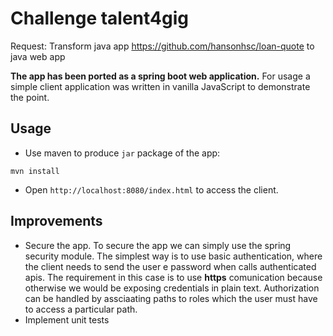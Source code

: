 # Challenge talent4gig

Request: Transform java app https://github.com/hansonhsc/loan-quote
 to java web app

**The app has been ported as a spring boot web application.** For usage a simple client application was written in vanilla JavaScript to demonstrate the point.
## Usage
- Use maven to produce `jar` package of the app:
```
mvn install
```
- Open `http://localhost:8080/index.html` to access the client.

## Improvements
- Secure the app. To secure the app we can simply use the spring security module. The simplest way is to use basic authentication, where the client needs to send the user e password when calls authenticated apis. The requirement in this case is to use **https** comunication because otherwise we would be exposing credentials in plain text. Authorization can be handled by assciaating paths to roles which the user must have to access a particular path.
- Implement unit tests
